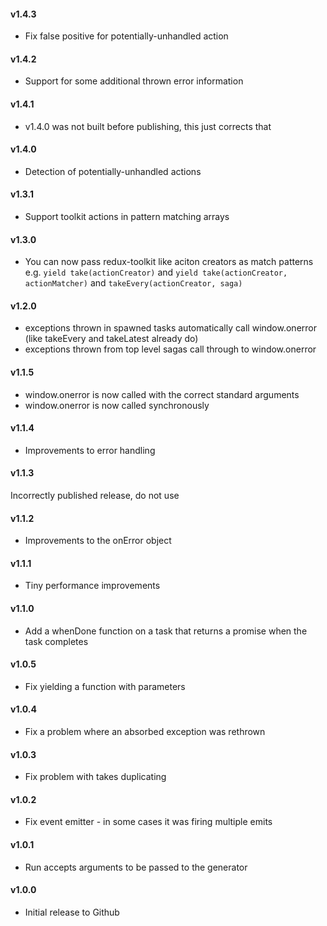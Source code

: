 #### v1.4.3
* Fix false positive for potentially-unhandled action

#### v1.4.2
* Support for some additional thrown error information

#### v1.4.1
* v1.4.0 was not built before publishing, this just corrects that

#### v1.4.0
* Detection of potentially-unhandled actions

#### v1.3.1

* Support toolkit actions in pattern matching arrays

#### v1.3.0

* You can now pass redux-toolkit like aciton creators as match patterns e.g.
  `yield take(actionCreator)` and `yield take(actionCreator, actionMatcher)` and `takeEvery(actionCreator, saga)`

#### v1.2.0

* exceptions thrown in spawned tasks automatically call window.onerror (like takeEvery and takeLatest already do)
* exceptions thrown from top level sagas call through to window.onerror

#### v1.1.5

+ window.onerror is now called with the correct standard arguments
+ window.onerror is now called synchronously

#### v1.1.4

+ Improvements to error handling

#### v1.1.3

Incorrectly published release, do not use

#### v1.1.2

+ Improvements to the onError object

#### v1.1.1

+ Tiny performance improvements

#### v1.1.0

+ Add a whenDone function on a task that returns a promise when the task completes

#### v1.0.5

+ Fix yielding a function with parameters

#### v1.0.4

+ Fix a problem where an absorbed exception was rethrown

#### v1.0.3

+ Fix problem with takes duplicating

#### v1.0.2

+ Fix event emitter - in some cases it was firing multiple emits

#### v1.0.1

+ Run accepts arguments to be passed to the generator

#### v1.0.0

+ Initial release to Github
